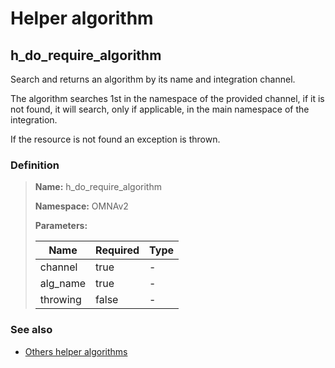 # Helper algorithm

## h_do_require_algorithm

Search and returns an algorithm by its name and integration channel.

The algorithm searches 1st in the namespace of the provided channel, if it is not found, it will search, 
only if applicable, in the main namespace of the integration.

If the resource is not found an exception is thrown.
    
### Definition

> **Name:** h_do_require_algorithm
> 
> **Namespace:** OMNAv2
>
> **Parameters:**
> 
> | Name | Required | Type |
> | --- | --- | --- |
> | channel | true | - |
> | alg_name | true | - |
> | throwing | false | - |

### See also
* [Others helper algorithms](overview?id=h_do_require_algorithm)